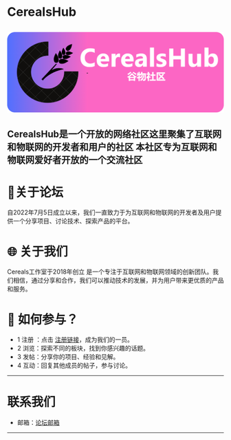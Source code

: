 # CerealsHub
![CerealsHub Logo](https://github.com/jajsfw/CerealsHub/blob/main/assets/logo-modified.png.png)
---
**CerealsHub**是一个开放的网络社区这里聚集了互联网和物联网的开发者和用户的社区
本社区专为互联网和物联网爱好者开放的一个交流社区
---
# 🚀关于论坛
自2022年7月5日成立以来，我们一直致力于为互联网和物联网的开发者及用户提供一个分享项目、讨论技术、探索产品的平台。
# 🌐 关于我们
Cereals工作室于2018年创立 是一个专注于互联网和物联网领域的创新团队。我们相信，通过分享和合作，我们可以推动技术的发展，并为用户带来更优质的产品和服务。
# 🔧 如何参与？
- 1 注册 ：点击 [注册链接](https://bbs.cereals.fun/)，成为我们的一员。
- 2 浏览：探索不同的板块，找到你感兴趣的话题。
- 3 发帖：分享你的项目、经验和见解。
- 4 互动：回复其他成员的帖子，参与讨论。
---
# 联系我们
* 邮箱：[论坛邮箱](cerealsbbs@outlook.com)
---

